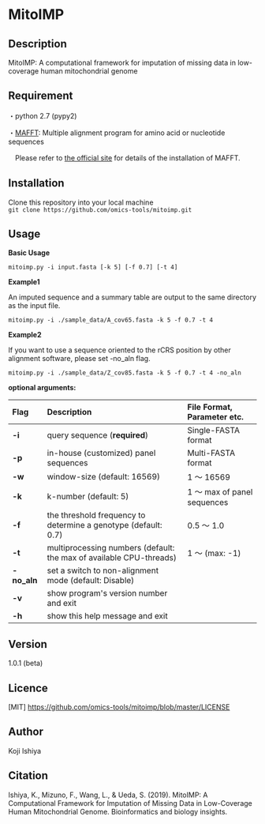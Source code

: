 MitoIMP
====

## Description
MitoIMP: A computational framework for imputation of missing data in low-coverage human mitochondrial genome

## Requirement
・python 2.7 (pypy2)

・[MAFFT](https://mafft.cbrc.jp/alignment/software/): Multiple alignment program for amino acid or nucleotide sequences

  　Please refer to [the official site](https://mafft.cbrc.jp/alignment/software/) for details of the installation of MAFFT.

## Installation

Clone this repository into your local machine  
`git clone https://github.com/omics-tools/mitoimp.git`  

## Usage

**Basic Usage**

`mitoimp.py -i input.fasta [-k 5] [-f 0.7] [-t 4]`

**Example1**

An imputed sequence and a summary table are output to the same directory as the input file.

`mitoimp.py -i ./sample_data/A_cov65.fasta -k 5 -f 0.7 -t 4`

**Example2**

If you want to use a sequence oriented to the rCRS position by other alignment software, please set -no_aln flag.

`mitoimp.py -i ./sample_data/Z_cov85.fasta -k 5 -f 0.7 -t 4 -no_aln`

**optional arguments:**

| Flag | Description | File Format, Parameter etc. |
|:-----------|:------------|:------------|
| **-i**       | query sequence (**required**) | Single-FASTA format |
| **-p**       | in-house (customized) panel sequences | Multi-FASTA format |
| **-w**       | window-size  (default: 16569)           | 1 〜 16569  |
| **-k**       | k-number  (default: 5)     |1 〜 max of panel sequences  |
| **-f**       | the threshold frequency to determine a genotype  (default: 0.7)  | 0.5 〜 1.0 |
| **-t**       | multiprocessing numbers (default: the max of available CPU-threads) | 1 〜 (max: -1) |
| **-no_aln**  | set a switch to non-alignment mode  (default: Disable)  |  |
| **-v**       | show program's version number and exit  | |
| **-h**       | show this help message and exit         | |

## Version

1.0.1 (beta)

## Licence

[MIT] https://github.com/omics-tools/mitoimp/blob/master/LICENSE

## Author

Koji Ishiya

## Citation

Ishiya, K., Mizuno, F., Wang, L., & Ueda, S. (2019). MitoIMP: A Computational Framework for Imputation of Missing Data in Low-Coverage Human Mitochondrial Genome. Bioinformatics and biology insights.
